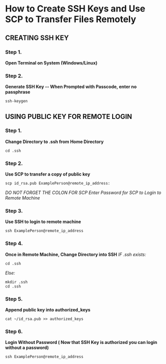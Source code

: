 # How to Create SSH Keys and Use SCP to Transfer Files Remotely

## CREATING SSH KEY

### Step 1.

**Open Terminal on System (Windows/Linux)**

### Step 2.

**Generate SSH Key -- When Prompted with Passcode, enter no passphrase**

    ssh-keygen

## USING PUBLIC KEY FOR REMOTE LOGIN

### Step 1.

**Change Directory to .ssh from Home Directory**

    cd .ssh

### Step 2.

**Use SCP to transfer a copy of public key**

    scp id_rsa.pub ExamplePerson@remote_ip_address:

_DO NOT FORGET THE COLON FOR SCP_
_Enter Password for SCP to Login to Remote Machine_

### Step 3.

**Use SSH to login to remote machine**

    ssh ExamplePerson@remote_ip_address

### Step 4.

**Once in Remote Machine, Change Directory into SSH**
_IF .ssh exists:_

    cd .ssh

_Else:_

    mkdir .ssh
    cd .ssh

### Step 5.

**Append public key into authorized_keys**

    cat ~/id_rsa.pub >> authorized_keys

### Step 6.

**Login Without Password ( Now that SSH Key is authorized you can login without a password)**

    ssh ExamplePerson@remote_ip_address
